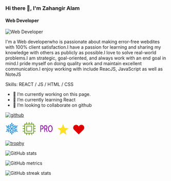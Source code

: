 ### Hi there 👋, I'm Zahangir Alam
#### Web Developer
![Web Developer](https://arturssmirnovs.github.io/github-profile-readme-generator/images/banner.png)

I'm a Web developerwho is passionate about making error-free webdites with 100% client satisfaction.I have a passion for learning and sharing my knowledge with others as publicly as possible.I love to solve real-world problems.I am strategic, goal-oriented, and always work with an end goal in mind.I pride myself on doing quality work and maintain excellent communication.I enjoy working with include ReacJS, JavaScript as well as NoteJS

Skills:  REACT / JS / HTML / CSS

- 🔭 I’m currently working on this page. 
- 🌱 I’m currently learning React 
- 👯 I’m looking to collaborate on github 


[<img src='https://cdn.jsdelivr.net/npm/simple-icons@3.0.1/icons/github.svg' alt='github' height='40'>](https://github.com/https://github.com/dashboard)  

<a href='https://archiveprogram.github.com/'><img src='https://raw.githubusercontent.com/acervenky/animated-github-badges/master/assets/acbadge.gif' width='40' height='40'></a> <a href='https://docs.github.com/en/developers'><img src='https://raw.githubusercontent.com/acervenky/animated-github-badges/master/assets/devbadge.gif' width='40' height='40'></a> <a href='https://github.com/pricing'><img src='https://raw.githubusercontent.com/acervenky/animated-github-badges/master/assets/pro.gif' width='40' height='40'></a> <a href='https://stars.github.com/'><img src='https://raw.githubusercontent.com/acervenky/animated-github-badges/master/assets/starbadge.gif' width='35' height='35'></a> <a href='https://docs.github.com/en/github/supporting-the-open-source-community-with-github-sponsors'><img src='https://raw.githubusercontent.com/acervenky/animated-github-badges/master/assets/sponsorbadge.gif' width='35' height='35'></a> 

[![trophy](https://github-profile-trophy.vercel.app/?username=https://github.com/dashboard)](https://github.com/ryo-ma/github-profile-trophy)

![GitHub stats](https://github-readme-stats.vercel.app/api?username=https://github.com/dashboard&show_icons=true)  

![GitHub metrics](https://metrics.lecoq.io/https://github.com/dashboard)  

![GitHub streak stats](https://streak-stats.demolab.com/?user=https://github.com/dashboard)  

